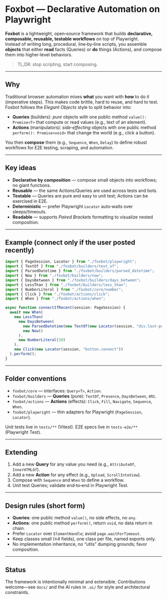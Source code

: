# Foxbot — Declarative Automation on Playwright

**Foxbot** is a lightweight, open‑source framework that builds **declarative, composable, reusable, testable workflows** on top of Playwright.  
Instead of writing long, procedural, line‑by‑line scripts, you assemble **objects** that either **read** facts (Queries) or **do** things (Actions), and compose them into higher‑level behaviors.

> TL;DR: stop scripting, start composing.

---

## Why

Traditional browser automation mixes **what** you want with **how** to do it (imperative steps). This makes code brittle, hard to reuse, and hard to test.  
Foxbot follows the _Elegant Objects_ style to split behavior into:

- **Queries** (builders): _pure_ objects with one public method `value(): Promise<T>` that compute or read values (e.g., text of an element).
- **Actions** (manipulators): _side‑effecting_ objects with one public method `perform(): Promise<void>` that change the world (e.g., click a button).

You then **compose** them (e.g., `Sequence`, `When`, `Delay`) to define robust workflows for E2E testing, scraping, and automation.

---

## Key ideas

- **Declarative by composition** — compose small objects into workflows; no giant functions.
- **Reusable** — the same Actions/Queries are used across tests and bots.
- **Testable** — Queries are pure and easy to unit test; Actions can be exercised in E2E.
- **Deterministic** — prefer Playwright `Locator` auto‑waits over sleeps/timeouts.
- **Readable** — supports _Paired Brackets_ formatting to visualize nested composition.

---

## Example (connect only if the user posted recently)

```ts
import { PageSession, Locator } from "./foxbot/playwright";
import { TextOf } from "./foxbot/builders/text_of";
import { ParsedDatetime } from "./foxbot/builders/parsed_datetime";
import { Now } from "./foxbot/builders/now";
import { DaysBetween } from "./foxbot/builders/days_between";
import { LessThan } from "./foxbot/builders/less_than";
import { NumberLiteral } from "./foxbot/core/number";
import { Click } from "./foxbot/actions/click";
import { When } from "./foxbot/actions/when";

async function connectIfRecent(session: PageSession) {
  await new When(
    new LessThan(
      new DaysBetween(
        new ParsedDatetime(new TextOf(new Locator(session, "div.last-post time"))),
        new Now()
      ),
      new NumberLiteral(30)
    ),
    new Click(new Locator(session, "button.connect"))
  ).perform();
}
```

---

## Folder conventions

- `foxbot/core` — interfaces: `Query<T>`, `Action`.
- `foxbot/builders` — **Queries** (pure): `TextOf`, `Presence`, `DaysBetween`, etc.
- `foxbot/actions` — **Actions** (effects): `Click`, `Fill`, `Navigate`, `Sequence`, `When`.
- `foxbot/playwright` — thin adapters for Playwright (`PageSession`, `Locator`).

Unit tests live in `tests/**` (Vitest). E2E specs live in `tests-e2e/**` (Playwright Test).

---

## Extending

1. Add a new **Query** for any value you need (e.g., `AttributeOf`, `InnerHTMLOf`).
2. Add a new **Action** for any effect (e.g., `Upload`, `ScrollIntoView`).
3. Compose with `Sequence` and `When` to define a workflow.
4. Unit test Queries; validate end‑to‑end in Playwright Test.

---

## Design rules (short form)

- **Queries**: one public method `value()`, no side effects, no `any`.
- **Actions**: one public method `perform()`, return `void`, no data return in chain.
- Prefer `Locator` over `ElementHandle`; avoid `page.waitForTimeout`.
- Keep classes small (≤4 fields), one class per file, named exports only.
- No implementation inheritance, no “utils” dumping grounds; favor composition.

---

## Status

The framework is intentionally minimal and extensible. Contributions welcome—see `docs/` and the AI rules in `.ai/` for style and architectural constraints.
